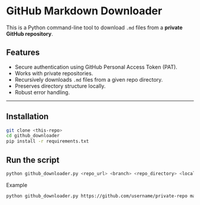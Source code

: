 # GitHub Markdown Downloader

This is a Python command-line tool to download `.md` files from a **private GitHub repository**.

## Features

- Secure authentication using GitHub Personal Access Token (PAT).
- Works with private repositories.
- Recursively downloads `.md` files from a given repo directory.
- Preserves directory structure locally.
- Robust error handling.

---

## Installation

```bash
git clone <this-repo>
cd github_downloader
pip install -r requirements.txt
```
## Run the script

```bash
python github_downloader.py <repo_url> <branch> <repo_directory> <local_directory>
```
Example
```bash
python github_downloader.py https://github.com/username/private-repo main docs ./downloaded_docs
```
